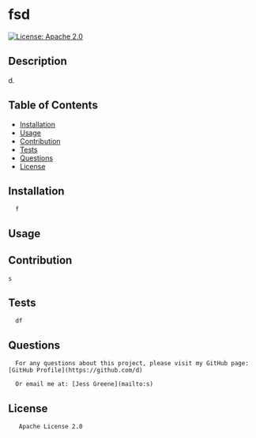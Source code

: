 
  
  # fsd
  [![License: Apache 2.0](https://img.shields.io/badge/License-Apache%202.0-orange.svg)](https://www.opensource.org/licenses/Apache-2.0)
  
   
  
  ## Description
  
  d.
  
  
  ## Table of Contents
  
  * [Installation](#installation)
  * [Usage](#usage)
  * [Contribution](#contribution)
  * [Tests](#tests)
  * [Questions](#questions)
  * [License](#license)
  
  
  ## Installation
  
      
      f
  
  
  ## Usage
  
      
  
      
      
## Contribution
      
      
    s
      
      
## Tests
      
      df
      
      
 ## Questions
      
      For any questions about this project, please visit my GitHub page: [GitHub Profile](https://github.com/d)
      
      Or email me at: [Jess Greene](mailto:s)
      
## License
      
       Apache License 2.0 
       
  
  